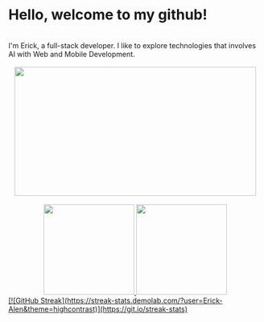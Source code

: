 <h1>
Hello, welcome to my github!
</h1>
<br/>
I'm Erick, a full-stack developer. I like to explore technologies that involves AI with Web and Mobile Development.
<br/>
<br/>
<div align="center">
<img style={{align: "center"}} src="https://media.giphy.com/media/MC6eSuC3yypCU/giphy.gif"  width="480" height="257" frameBorder="0" class="giphy-embed" allowFullScreen/>
</div>
<br/>
<div align="center">
<a href="https://github.com/Erick-Alen">
<img loading="lazy" height="180em" src="https://github-readme-stats.vercel.app/api/top-langs/?username=Erick-Alen&layout=compact&langs_count=7&theme=dracula"/>
<img loading="lazy" height="180em" src="https://github-readme-stats.vercel.app/api?username=Erick-Alen&show_icons=true&theme=dracula&include_all_commits=true&count_private=true"/>
</div>
[![GitHub Streak](https://streak-stats.demolab.com/?user=Erick-Alen&theme=highcontrast)](https://git.io/streak-stats)
